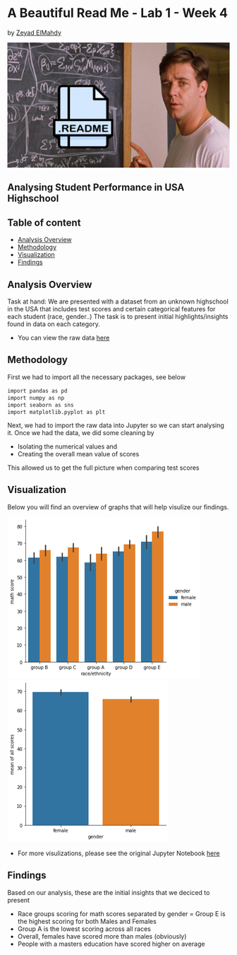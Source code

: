 # A Beautiful Read Me - Lab 1 - Week 4
by [Zeyad ElMahdy](https://github.com/zeyadelmahdy)

![Photos](https://github.com/zeyadelmahdy/ReadMePractice/blob/main/Photos/abeautifulreadme.png)

## Analysing Student Performance in USA Highschool




## Table of content

- [Analysis Overview](#analysis-overview)
- [Methodology](#methodology)
- [Visualization](#visualization)
- [Findings](#findings)



## Analysis Overview

Task at hand: We are presented with a dataset from an unknown highschool in the USA that includes test scores and certain categorical features for each student (race, gender..) The task is to present initial highlights/insights found in data on each category.
- You can view the raw data [here](https://github.com/zeyadelmahdy/ReadMePractice/blob/main/StudentsPerformance.csv)


## Methodology

First we had to import all the necessary packages, see below

```
import pandas as pd
import numpy as np
import seaborn as sns
import matplotlib.pyplot as plt 

```

Next, we had to import the raw data into Jupyter so we can start analysing it. 
Once we had the data, we did some cleaning by 
- Isolating the numerical values and
- Creating the overall mean value of scores

This allowed us to get the full picture when comparing test scores



## Visualization 

Below you will find an overview of graphs that will help visulize our findings. 

![Photos](https://github.com/zeyadelmahdy/ReadMePractice/blob/main/Photos/download.png)
![Photos](https://github.com/zeyadelmahdy/ReadMePractice/blob/main/Photos/download%20(1).png)

- For more visulizations, please see the original Jupyter Notebook [here](https://github.com/zeyadelmahdy/ReadMePractice/blob/main/Student%20Performance.ipynb)

## Findings

Based on our analysis, these are the initial insights that we deciced to present

-  Race groups scoring for math scores separated by gender = Group E is the highest scoring for both Males and Females
-  Group A is the lowest scoring across all races
-  Overall, females have scored more than males (obviously)
-  People with a masters education have scored higher on average





